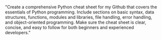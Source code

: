 "Create a comprehensive Python cheat sheet for my Github that covers the essentials of Python programming.
Include sections on basic syntax, data structures, functions, modules and libraries, file handling, error handling, and object-oriented programming. 
Make sure the cheat sheet is clear, concise, and easy to follow for both beginners and experienced developers."
